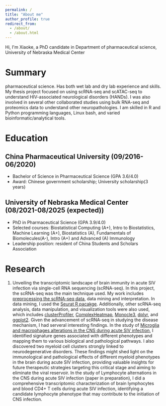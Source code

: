 ```yaml
---
permalink: /
title: "About me"
author_profile: true
redirect_from: 
  - /about/
  - /about.html
---
```


Hi, I'm Xiaoke, a PhD candidate in Department of pharmaceutical science, University of Nebraska Medical Center

Summary
======
pharmaceutical science. Has both wet lab and dry lab experience and skills. My thesis project focused on using
scRNA-seq and scATAC-seq to understand HIV-associated neurological disorders (HANDs). I was also involved in
several other collaborated studies using bulk RNA-seq and proteomics data to understand other neuropathologies. I
am skilled in R and Python programming languages, Linux bash, and varied bioinformatic/analytical tools.

Education
======
China Pharmaceutical University (09/2016-06/2020)
------
* Bachelor of Science in Pharmaceutical Science (GPA 3.6/4.0)
* Award: Chinese government scholarship; University scholarship(3 years)

University of Nebraska Medical Center (08/2021-08/2025 (expected))
------
* PhD in Pharmaceutical Science (GPA 3.9/4.0)
* Selected courses: Biostatistical Computing (A+), Intro to Biostatistics, Machine Learning (A+), Biostatistics (A), Fundamentals of Biomolecules(A-), Intro (A+) and Advanced (A) Immunology
* Leadership position: resident of China Students and Scholars Association

Research
======
1. Unveiling the transcriptomic landscape of brain immunity in acute SIV infection via single-cell RNA sequencing (scRNA-seq). 
  In this project, the scRNA-seq was the main technique used. My work includes [preprocessing the scRNA-seq data](https://www.10xgenomics.com/support/software/cell-ranger/latest), data mining and interpretation. In data mining, I used the [Seurat R pacakge](https://satijalab.org/seurat/). Additionally, other scRNA-seq analysis, data manipulation, and visualization tools were also used, which includes [clusterProfiler](https://github.com/YuLab-SMU/clusterProfiler), [ComplexHeatmap](https://github.com/jokergoo/ComplexHeatmap), [Monocle3](https://cole-trapnell-lab.github.io/monocle3/), [dplyr](https://github.com/tidyverse/dplyr), and [ggplot2](https://ggplot2.tidyverse.org/). Given the advancement of scRNA-seq in studying the disease mechanism, I had serveral interesting findings. In the study of [Microglia and macrophages alterations in the CNS during acute SIV infection](https://doi.org/10.1371/journal.ppat.1012168), I identified signature genes associated with different phenotypes and mapping them to various biological and pathological pathways. I also discovered two myeloid cell clusters strongly linked to neurodegenerative disorders. These findings might shed light on the immunological and pathological effects of different myeloid phenotypes in the brain during acute SIV infection, providing valuable insights for future therapeutic strategies targeting this critical stage and aiming to eliminate the viral reservoir. In the study of Lymphocyte alternations in the CNS during acute SIV infection (paper in preparation), I did a comprehensive transcriptomic characterization of brain lymphocytes and blood CD4+ T cells during acute SIV infection, identifying a candidate lymphocyte phenotype that may contribute to the initiation of CNS infection. 
